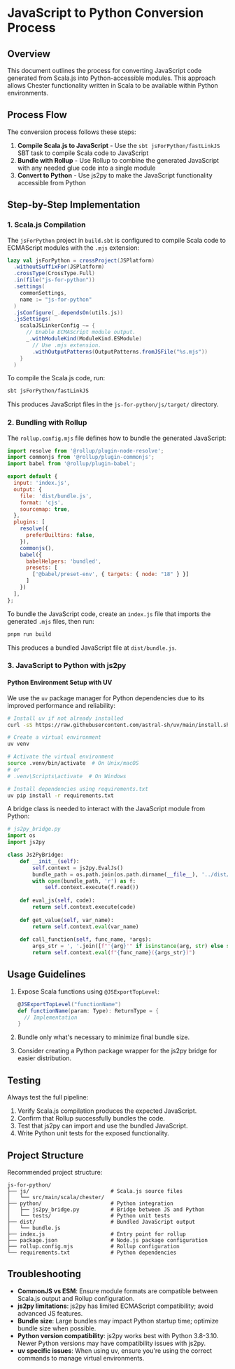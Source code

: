 # JavaScript to Python Conversion Process

## Overview

This document outlines the process for converting JavaScript code generated from Scala.js into Python-accessible modules. This approach allows Chester functionality written in Scala to be available within Python environments.

## Process Flow

The conversion process follows these steps:

1. **Compile Scala.js to JavaScript** - Use the `sbt jsForPython/fastLinkJS` SBT task to compile Scala code to JavaScript
2. **Bundle with Rollup** - Use Rollup to combine the generated JavaScript with any needed glue code into a single module
3. **Convert to Python** - Use js2py to make the JavaScript functionality accessible from Python

## Step-by-Step Implementation

### 1. Scala.js Compilation

The `jsForPython` project in `build.sbt` is configured to compile Scala code to ECMAScript modules with the `.mjs` extension:

```scala
lazy val jsForPython = crossProject(JSPlatform)
  .withoutSuffixFor(JSPlatform)
  .crossType(CrossType.Full)
  .in(file("js-for-python"))
  .settings(
    commonSettings,
    name := "js-for-python"
  )
  .jsConfigure(_.dependsOn(utils.js))
  .jsSettings(
    scalaJSLinkerConfig ~= {
      // Enable ECMAScript module output.
      _.withModuleKind(ModuleKind.ESModule)
        // Use .mjs extension.
        .withOutputPatterns(OutputPatterns.fromJSFile("%s.mjs"))
    }
  )
```

To compile the Scala.js code, run:

```bash
sbt jsForPython/fastLinkJS
```

This produces JavaScript files in the `js-for-python/js/target/` directory.

### 2. Bundling with Rollup

The `rollup.config.mjs` file defines how to bundle the generated JavaScript:

```javascript
import resolve from '@rollup/plugin-node-resolve';
import commonjs from '@rollup/plugin-commonjs';
import babel from '@rollup/plugin-babel';

export default {
  input: 'index.js',
  output: {
    file: 'dist/bundle.js',
    format: 'cjs',
    sourcemap: true,
  },
  plugins: [
    resolve({
      preferBuiltins: false,
    }),
    commonjs(),
    babel({
      babelHelpers: 'bundled',
      presets: [
        ['@babel/preset-env', { targets: { node: "18" } }]
      ]
    })
  ],
};
```

To bundle the JavaScript code, create an `index.js` file that imports the generated `.mjs` files, then run:

```bash
pnpm run build
```

This produces a bundled JavaScript file at `dist/bundle.js`.

### 3. JavaScript to Python with js2py

#### Python Environment Setup with UV

We use the `uv` package manager for Python dependencies due to its improved performance and reliability:

```bash
# Install uv if not already installed
curl -sS https://raw.githubusercontent.com/astral-sh/uv/main/install.sh | bash

# Create a virtual environment
uv venv

# Activate the virtual environment
source .venv/bin/activate  # On Unix/macOS
# or
# .venv\Scripts\activate  # On Windows

# Install dependencies using requirements.txt
uv pip install -r requirements.txt
```

A bridge class is needed to interact with the JavaScript module from Python:

```python
# js2py_bridge.py
import os
import js2py

class Js2PyBridge:
    def __init__(self):
        self.context = js2py.EvalJs()
        bundle_path = os.path.join(os.path.dirname(__file__), '../dist/bundle.js')
        with open(bundle_path, 'r') as f:
            self.context.execute(f.read())
            
    def eval_js(self, code):
        return self.context.execute(code)
        
    def get_value(self, var_name):
        return self.context.eval(var_name)
        
    def call_function(self, func_name, *args):
        args_str = ', '.join([f"'{arg}'" if isinstance(arg, str) else str(arg) for arg in args])
        return self.context.eval(f"{func_name}({args_str})")
```

## Usage Guidelines

1. Expose Scala functions using `@JSExportTopLevel`:
   ```scala
   @JSExportTopLevel("functionName")
   def functionName(param: Type): ReturnType = {
     // Implementation
   }
   ```

2. Bundle only what's necessary to minimize final bundle size.

3. Consider creating a Python package wrapper for the js2py bridge for easier distribution.

## Testing

Always test the full pipeline:

1. Verify Scala.js compilation produces the expected JavaScript.
2. Confirm that Rollup successfully bundles the code.
3. Test that js2py can import and use the bundled JavaScript.
4. Write Python unit tests for the exposed functionality.

## Project Structure

Recommended project structure:

```
js-for-python/
├── js/                          # Scala.js source files
│   └── src/main/scala/chester/
├── python/                      # Python integration
│   ├── js2py_bridge.py          # Bridge between JS and Python
│   └── tests/                   # Python unit tests
├── dist/                        # Bundled JavaScript output
│   └── bundle.js
├── index.js                     # Entry point for rollup
├── package.json                 # Node.js package configuration
├── rollup.config.mjs            # Rollup configuration
└── requirements.txt             # Python dependencies
```

## Troubleshooting

- **CommonJS vs ESM**: Ensure module formats are compatible between Scala.js output and Rollup configuration.
- **js2py limitations**: js2py has limited ECMAScript compatibility; avoid advanced JS features.
- **Bundle size**: Large bundles may impact Python startup time; optimize bundle size when possible.
- **Python version compatibility**: js2py works best with Python 3.8-3.10. Newer Python versions may have compatibility issues with js2py.
- **uv specific issues**: When using uv, ensure you're using the correct commands to manage virtual environments.
